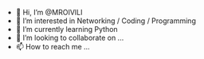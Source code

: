 - 👋 Hi, I’m @MROIVILI
- 👀 I’m interested in Networking / Coding / Programming
- 🌱 I’m currently learning Python
- 💞️ I’m looking to collaborate on ...
- 📫 How to reach me ...

<!---
MROIVILI/MROIVILI is a ✨ special ✨ repository because its `README.md` (this file) appears on your GitHub profile.
You can click the Preview link to take a look at your changes.
--->
